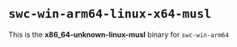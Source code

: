# `swc-win-arm64-linux-x64-musl`

This is the **x86_64-unknown-linux-musl** binary for `swc-win-arm64`
